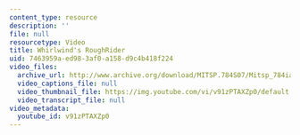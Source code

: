 ```yaml
---
content_type: resource
description: ''
file: null
resourcetype: Video
title: Whirlwind's RoughRider
uid: 7463959a-ed98-3af0-a158-d9c4b418f224
video_files:
  archive_url: http://www.archive.org/download/MITSP.784S07/Mitsp_784iap07_roughrider_300k.mp4
  video_captions_file: null
  video_thumbnail_file: https://img.youtube.com/vi/v91zPTAXZp0/default.jpg
  video_transcript_file: null
video_metadata:
  youtube_id: v91zPTAXZp0
---
```

